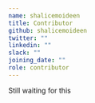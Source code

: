```yaml
---
name: shalicemoideen
title: Contributor
github: shalicemoideen
twitter: ""
linkedin: ""
slack: ""
joining_date: ""
role: contributor
---
```


Still waiting for this
